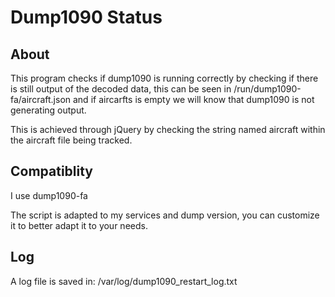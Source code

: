 # Dump1090 Status
## About

This program checks if dump1090 is running correctly by checking if there is still output of the decoded data, this can be seen in /run/dump1090-fa/aircraft.json and if aircarfts is empty we will know that dump1090 is not generating output.

This is achieved through jQuery by checking the string named aircraft within the aircraft file being tracked.

## Compatiblity

I use dump1090-fa

The script is adapted to my services and dump version, you can customize it to better adapt it to your needs.

## Log

A log file is saved in: /var/log/dump1090_restart_log.txt

